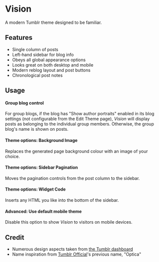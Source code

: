# Vision
A modern Tumblr theme designed to be familiar.

## Features

- Single column of posts
- Left-hand sidebar for blog info
- Obeys all global appearance options
- Looks great on both desktop and mobile
- Modern reblog layout and post buttons
- Chronological post notes

## Usage

#### Group blog control
For group blogs, if the blog has "Show author portraits" enabled in its blog settings (not configurable from the Edit Theme page), _Vision_ will display posts as belonging to the individual group members. Otherwise, the group blog's name is shown on posts.

#### Theme options: Background Image
Replaces the generated page background colour with an image of your choice.

#### Theme options: Sidebar Pagination
Moves the pagination controls from the post column to the sidebar.

#### Theme options: Widget Code
Inserts any HTML you like into the bottom of the sidebar.

#### Advanced: Use default mobile theme
Disable this option to show _Vision_ to visitors on mobile devices.

## Credit

- Numerous design aspects taken from [the Tumblr dashboard](https://www.tumblr.com/dashboard)
- Name inspiration from [Tumblr Official](https://www.tumblr.com/theme/37310)'s previous name, "Optica"

